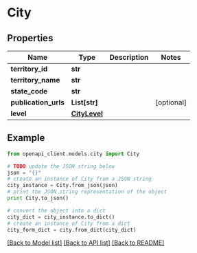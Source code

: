 # City


## Properties
Name | Type | Description | Notes
------------ | ------------- | ------------- | -------------
**territory_id** | **str** |  | 
**territory_name** | **str** |  | 
**state_code** | **str** |  | 
**publication_urls** | **List[str]** |  | [optional] 
**level** | [**CityLevel**](CityLevel.md) |  | 

## Example

```python
from openapi_client.models.city import City

# TODO update the JSON string below
json = "{}"
# create an instance of City from a JSON string
city_instance = City.from_json(json)
# print the JSON string representation of the object
print City.to_json()

# convert the object into a dict
city_dict = city_instance.to_dict()
# create an instance of City from a dict
city_form_dict = city.from_dict(city_dict)
```
[[Back to Model list]](../README.md#documentation-for-models) [[Back to API list]](../README.md#documentation-for-api-endpoints) [[Back to README]](../README.md)


